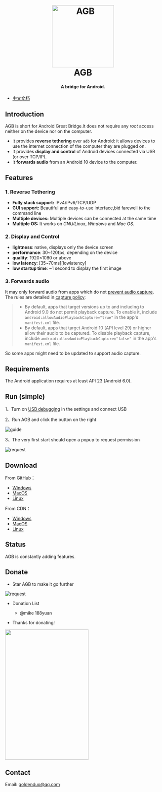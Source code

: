 <h1 align="center">
  <img src="https://selfshare.shenqikeji.top/AGB/icon.png" alt="AGB" width="200">
  <br>AGB<br>
</h1>

<h4 align="center">A bridge for Android.</h4>

* [中文文档](https://github.com/goldenduo/AGB/blob/main/README_CN.md)

## Introduction

AGB is short for Android Great Bridge.It does not require any _root_ access neither on the device nor on the computer. 
* It provides **reverse tethering** over `adb` for Android: it allows devices to use the internet connection of the computer they are plugged on. 
* It provides **display and control** of Android devices connected via USB (or over TCP/IP).
* It **forwards audio** from an Android 10 device to the computer. 

## Features

### 1. Reverse Tethering

- **Fully stack support:** IPv4/IPv6/TCP/UDP
- **GUI support:** Beautiful and easy-to-use interface,bid farewell to the command line
- **Multiple devices:** Multiple devices can be connected at the same time
- **Multiple OS:** It works on _GNU/Linux_, _Windows_ and _Mac OS_.

### 2. Display and Control

- **lightness**: native, displays only the device screen
- **performance**: 30~120fps, depending on the device
- **quality**: 1920×1080 or above
- **low latency**: [35~70ms][lowlatency]
- **low startup time**: ~1 second to display the first image

### 3. Forwards audio

It may only forward audio from apps which do not [prevent audio
capture][allow]. The rules are detailed in [capture policy][rules]:

> - By default, apps that target versions up to and including to Android 9.0 do
>   not permit playback capture. To enable it, include
>   `android:allowAudioPlaybackCapture="true"` in the app's `manifest.xml` file.
> - By default, apps that target Android 10 (API level 29) or higher allow their
>   audio to be captured. To disable playback capture, include
>   `android:allowAudioPlaybackCapture="false"` in the app's `manifest.xml`
>   file.

So some apps might need to be updated to support audio capture.

[allow]: https://developer.android.com/guide/topics/media/playback-capture#allowing_playback_capture
[rules]: https://developer.android.com/guide/topics/media/playback-capture#capture_policy

## Requirements

The Android application requires at least API 23 (Android 6.0).

## Run (simple)

1、Turn on [USB debugging](https://github.com/goldenduo/AGB/blob/main/developer_options.md) in the settings and
connect USB

2、Run AGB and click the button on the right

![guide](https://cdn.jsdelivr.net/gh/goldenduo/AGB/R/guide.gif)

3、The very first start should open a popup to request permission

![request](https://cdn.jsdelivr.net/gh/goldenduo/AGB/R/request.jpg)

## Download

From GitHub：

- [Windows](https://github.com/goldenduo/SelfShare/raw/main/AGB/windows/agb4.zip)
- [MacOS](https://github.com/goldenduo/SelfShare/raw/main/AGB/macos/agb4.zip)
- [Linux](https://github.com/goldenduo/SelfShare/raw/main/AGB/linux/agb4.zip)

From CDN：

- [Windows](https://selfshare.flyingcat.top/AGB/windows/agb4.zip)
- [MacOS](https://selfshare.flyingcat.top/AGB/macos/agb4.zip)
- [Linux](https://selfshare.flyingcat.top/AGB/linux/agb4.zip)

## Status

AGB is constantly adding features.

## Donate

- Star AGB to make it go further

![request](https://cdn.jsdelivr.net/gh/goldenduo/AGB/R/please.gif)

- Donation List

  - @mike 188yuan

- Thanks for donating! 

<img src="https://cdn.jsdelivr.net/gh/goldenduo/AGB/R/alipay.jpg" width="270" height="420">

## Contact

Email: goldenduo@qq.com

